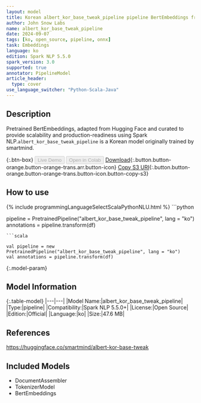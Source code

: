 ```yaml
---
layout: model
title: Korean albert_kor_base_tweak_pipeline pipeline BertEmbeddings from smartmind
author: John Snow Labs
name: albert_kor_base_tweak_pipeline
date: 2024-09-07
tags: [ko, open_source, pipeline, onnx]
task: Embeddings
language: ko
edition: Spark NLP 5.5.0
spark_version: 3.0
supported: true
annotator: PipelineModel
article_header:
  type: cover
use_language_switcher: "Python-Scala-Java"
---
```


## Description

Pretrained BertEmbeddings, adapted from Hugging Face and curated to provide scalability and production-readiness using Spark NLP.`albert_kor_base_tweak_pipeline` is a Korean model originally trained by smartmind.

{:.btn-box}
<button class="button button-orange" disabled>Live Demo</button>
<button class="button button-orange" disabled>Open in Colab</button>
[Download](https://s3.amazonaws.com/auxdata.johnsnowlabs.com/public/models/albert_kor_base_tweak_pipeline_ko_5.5.0_3.0_1725696291080.zip){:.button.button-orange.button-orange-trans.arr.button-icon}
[Copy S3 URI](s3://auxdata.johnsnowlabs.com/public/models/albert_kor_base_tweak_pipeline_ko_5.5.0_3.0_1725696291080.zip){:.button.button-orange.button-orange-trans.button-icon.button-copy-s3}

## How to use



<div class="tabs-box" markdown="1">
{% include programmingLanguageSelectScalaPythonNLU.html %}
```python

pipeline = PretrainedPipeline("albert_kor_base_tweak_pipeline", lang = "ko")
annotations =  pipeline.transform(df)   

```
```scala

val pipeline = new PretrainedPipeline("albert_kor_base_tweak_pipeline", lang = "ko")
val annotations = pipeline.transform(df)

```
</div>

{:.model-param}
## Model Information

{:.table-model}
|---|---|
|Model Name:|albert_kor_base_tweak_pipeline|
|Type:|pipeline|
|Compatibility:|Spark NLP 5.5.0+|
|License:|Open Source|
|Edition:|Official|
|Language:|ko|
|Size:|47.6 MB|

## References

https://huggingface.co/smartmind/albert-kor-base-tweak

## Included Models

- DocumentAssembler
- TokenizerModel
- BertEmbeddings